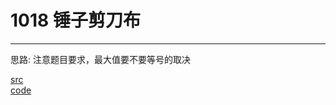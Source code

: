 # 1018 锤子剪刀布

---

思路:
注意题目要求，最大值要不要等号的取决 <br>

[src](https://pintia.cn/problem-sets/994805260223102976/problems/994805304020025344) <br>
[code](code/1018.c) <br>


